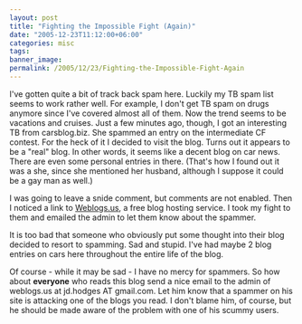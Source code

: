 ```yaml
---
layout: post
title: "Fighting the Impossible Fight (Again)"
date: "2005-12-23T11:12:00+06:00"
categories: misc 
tags: 
banner_image: 
permalink: /2005/12/23/Fighting-the-Impossible-Fight-Again
---
```


I've gotten quite a bit of track back spam here. Luckily my TB spam list seems to work rather well. For example, I don't get TB spam on drugs anymore since I've covered almost all of them. Now the trend seems to be vacations and cruises. Just a few minutes ago, though, I got an interesting TB from carsblog.biz. She spammed an entry on the intermediate CF contest. For the heck of it I decided to visit the blog. Turns out it appears to be a "real" blog. In other words, it seems like a decent blog on car news. There are even some personal entries in there. (That's how I found out it was a she, since she mentioned her husband, although I suppose it could be a gay man as well.)

I was going to leave a snide comment, but comments are not enabled. Then I noticed a link to <a href="http://weblogs.us/">Weblogs.us</a>, a free blog hosting service. I took my fight to them and emailed the admin to let them know about the spammer.

It is too bad that someone who obviously put some thought into their blog decided to resort to spamming. Sad and stupid. I've had maybe 2 blog entries on cars here throughout the entire life of the blog. 

Of course - while it may be sad - I have no mercy for spammers. So how about <b>everyone</b> who reads this blog send a nice email to the admin of weblogs.us at jd.hodges AT gmail.com. Let him know that a spammer on his site is attacking one of the blogs you read. I don't blame him, of course, but he should be made aware of the problem with one of his scummy users.